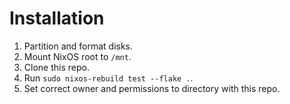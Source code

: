 # Installation

1. Partition and format disks.
2. Mount NixOS root to `/mnt`.
3. Clone this repo.
4. Run `sudo nixos-rebuild test --flake .`.
5. Set correct owner and permissions to directory with this repo.
